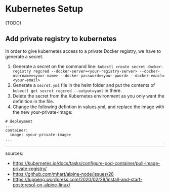 # Kubernetes Setup

(TODO)

## Add private registry to kubernetes
In order to give kubernetes access to a private Docker registry, we have to generate a secret.
1. Generate a secret on the command line: ```kubectl create secret docker-registry regcred --docker-server=<your-registry-server> --docker-username=<your-name> --docker-password=<your-pword> --docker-email=<your-email>```
2. Generate a ```secret.yml``` file in the helm folder and put the contents of ```kubectl get secret regcred --output=yaml``` in there.
3. Delete the secret from the Kubernetes environment as you only want the definition in the file.
4. Change the following defintion in values.yml, and replace the image with the new your-private-image:
```
# deployment
...
container:
  image: <your-private-image>
...
```
---
sources:
- https://kubernetes.io/docs/tasks/configure-pod-container/pull-image-private-registry/
- https://github.com/mhart/alpine-node/issues/28
- https://luppeng.wordpress.com/2020/02/28/install-and-start-postgresql-on-alpine-linux/